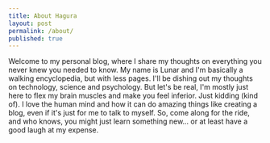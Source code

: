 ```yaml
---
title: About Hagura
layout: post
permalink: /about/
published: true
---
```

Welcome to my personal blog, where I share my thoughts on everything you never knew you needed to know. My name is Lunar and I'm basically a walking encyclopedia, but with less pages. I'll be dishing out my thoughts on technology, science and psychology. But let's be real, I'm mostly just here to flex my brain muscles and make you feel inferior. Just kidding (kind of). I love the human mind and how it can do amazing things like creating a blog, even if it's just for me to talk to myself. So, come along for the ride, and who knows, you might just learn something new... or at least have a good laugh at my expense.